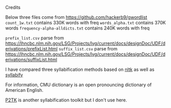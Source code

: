 Credits

Below three files come from https://github.com/hackerb9/gwordlist
`count_1w.txt` contains 330K words with freq
`words_alpha.txt` contains 370K words
`frequency-alpha-alldicts.txt` contains 240K words with freq

`prefix_list.csv` parse from https://lhncbc.nlm.nih.gov/LSG/Projects/lvg/current/docs/designDoc/UDF/derivations/prefixList.html
`suffix_list.csv` parse from https://lhncbc.nlm.nih.gov/LSG/Projects/lvg/current/docs/designDoc/UDF/derivations/suffixList.html

I have compared three syllabification methods based on [nltk](https://github.com/nltk/nltk/tree/develop/nltk/tokenize) as well as [syllabify](https://github.com/cainesap/syllabify)

For information, CMU dictionary is an open pronouncing dictionary of American English.

[P2TK](https://sourceforge.net/projects/p2tk/) is another syllabification toolkit but I don't use here.
